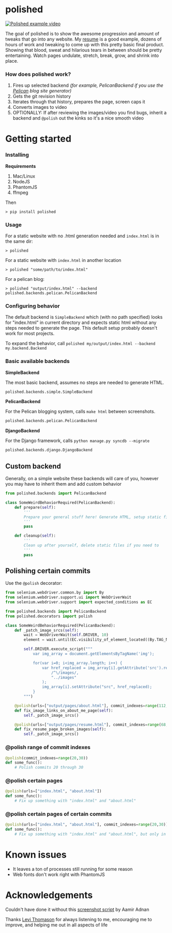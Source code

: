 polished
========

[![Polished example video](http://img.youtube.com/vi/Yi5fHkGqe38/0.jpg)](http://www.youtube.com/watch?v=Yi5fHkGqe38)

The goal of polished is to show the awesome progression and amount of tweaks that go into any website. My [resume](http://ericcarmichael.com)
is a good example, dozens of hours of work and tweaking to come up with this pretty basic final product. Showing that
blood, sweat and hilarious tears in between should be pretty entertaining. Watch pages undulate, stretch, break,
grow, and shrink into place.




### How does polished work?

1. Fires up selected backend *(for example, PelicanBackend if you use the [Pelican](https://github.com/getpelican/pelican) blog site generator)*
2. Gets the git revision history
3. Iterates through that history, prepares the page, screen caps it
4. Converts images to video
5. OPTIONALLY: If after reviewing the images/video you find bugs, inherit a backend and `@polish` out the kinks so it's a nice smooth video


Getting started
===============

### Installing

**Requirements**

1. Mac/Linux
1. NodeJS
2. PhantomJS
3. ffmpeg

Then

```
> pip install polished
```




### Usage

For a static website with no .html generation needed and `index.html` is in the same dir:

```
> polished
```

For a static website with `index.html` in another location

```
> polished "some/path/to/index.html"
```

For a pelican blog:

```
> polished "output/index.html" --backend polished.backends.pelican.PelicanBackend
```




### Configuring behavior

The default backend is `SimpleBackend` which (with no path specified) looks for "index.html" in current directory and
expects static html without any steps needed to generate the page. This default setup probably doesn't work for most
projects.

To expand the behavior, call `polished my/output/index.html --backend my.backend.Backend`





### Basic available backends

**SimpleBackend**

The most basic backend, assumes no steps are needed to generate HTML.

```python
polished.backends.simple.SimpleBackend
```


**PelicanBackend**

For the Pelican blogging system, calls `make html` between screenshots.

```python
polished.backends.pelican.PelicanBackend
```


**DjangoBackend**

For the Django framework, calls `python manage.py syncdb --migrate`

```python
polished.backends.django.DjangoBackend
```





## Custom backend

Generally, on a simple website these backends will care of you, however you may have to
inherit them and add custom behavior

```python
from polished.backends import PelicanBackend

class SomeWeirdBehaviorRequired(PelicanBackend):
    def prepare(self):
        '''
        Prepare your general stuff here! Generate HTML, setup static files, etc.
        '''
        pass

    def cleanup(self):
        '''
        Clean up after yourself, delete static files if you need to
        '''
        pass
```




## Polishing certain commits

Use the `@polish` decorator:

```python
from selenium.webdriver.common.by import By
from selenium.webdriver.support.ui import WebDriverWait
from selenium.webdriver.support import expected_conditions as EC

from polished.backends import PelicanBackend
from polished.decorators import polish

class SomeWeirdBehaviorRequired(PelicanBackend):
    def _patch_image_srcs(self):
        wait = WebDriverWait(self.DRIVER, 10)
        element = wait.until(EC.visibility_of_element_located((By.TAG_NAME, 'img')))

        self.DRIVER.execute_script("""
            var img_array = document.getElementsByTagName('img');

            for(var i=0; i<img_array.length; i++) {
                var href_replaced = img_array[i].getAttribute('src').replace(
                    /^\/images/,
                    "../images"
                );
                img_array[i].setAttribute("src", href_replaced);
            }
        """)

    @polish(urls=["output/pages/about.html"], commit_indexes=range(112, 135))
    def fix_image_links_on_about_me_page(self):
        self._patch_image_srcs()

    @polish(urls=["output/pages/resume.html"], commit_indexes=range(68,134))
    def fix_resume_page_broken_images(self):
        self._patch_image_srcs()
```

### @polish range of commit indexes

```python
@polish(commit_indexes=range(20,30))
def some_func():
    # Polish commits 20 through 30
```



### @polish certain pages

```python
@polish(urls=["index.html", "about.html"])
def some_func():
    # Fix up something with "index.html" and "about.html"
```



### @polish certain pages of certain commits

```python
@polish(urls=["index.html", "about.html"], commit_indexes=range(20,30))
def some_func():
    # Fix up something with "index.html" and "about.html", but only in commits 20 through 30
```



Known issues
============

* It leaves a ton of processes still running for some reason
* Web fonts don't work right with PhantomJS








Acknowledgements
================
Couldn't have done it without this [screenshot script](http://stackoverflow.com/a/18068097) by Aamir Adnan

Thanks [Levi Thomason](https://github.com/levithomason) for always listening to me, encouraging me to improve,
and helping me out in all aspects of life
